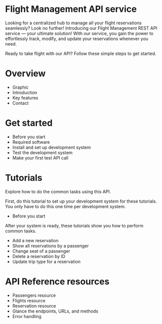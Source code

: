# Flight Management API service

Looking for a centralized hub to manage all your flight reservations seamlessly? Look no further! Introducing our Flight Management REST API service — your ultimate solution! With our service, you gain the power to effortlessly track, modify, and update your reservations whenever you need.

Ready to take flight with our API? Follow these simple steps to get started.

# Overview

- Graphic
- Introduction
- Key features
- Contact

# Get started

- Before you start
- Required software
- Install and set up development system
- Test the development system
- Make your first test API call 

# Tutorials

Explore how to do the common tasks using this API. 

First, do this tutorial to set up your development system for these tutorials. You only have to do this one time per development system.

- Before you start

After your system is ready, these tutorials show you how to perform common tasks.

- Add a new reservation
- Show all reservations by a passenger
- Change seat of a passenger
- Delete a reservation by ID
- Update trip type for a reservation

# API Reference resources

- Passengers resource
- Flights resource
- Reservation resource
- Glance the endpoints, URLs, and methods
- Error handling





